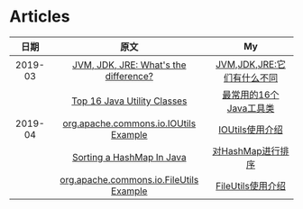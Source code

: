 # Articles

|  日期   |                             原文                             |                              My                              |
| :-----: | :----------------------------------------------------------: | :----------------------------------------------------------: |
| 2019-03 | [JVM, JDK, JRE: What's the difference?](https://www.javaworld.com/article/3347596/jvm-jdk-jre-whats-the-difference.html) | [JVM,JDK,JRE:它们有什么不同](https://github.com/shushu1234/Articles/blob/master/2019/03/JVM%2C%20JDK%2C%20JRE:%20What's%20the%20difference%3F.md) |
|         | [Top 16 Java Utility Classes](https://www.programcreek.com/2015/12/top-10-java-utility-classes/) | [最常用的16个Java工具类](https://github.com/shushu1234/Articles/blob/master/2019/03/Top%2016%20Java%20Utility%20Classes.md) |
| 2019-04 | [org.apache.commons.io.IOUtils Example](https://examples.javacodegeeks.com/core-java/apache/commons/io-commons/ioutils/org-apache-commons-io-ioutils-example-3/) | [IOUtils使用介绍](https://github.com/shushu1234/Articles/blob/master/2019/04/org.apache.commons.io.IOUtils%20Example.md) |
|         | [Sorting a HashMap In Java](https://www.javacodegeeks.com/2019/03/sorting-hashmap-java.html) | [对HashMap进行排序](https://github.com/shushu1234/Articles/blob/master/2019/04/Sorting%20a%20HashMap%20In%20Java.md) |
|         | [org.apache.commons.io.FileUtils Example](https://examples.javacodegeeks.com/core-java/apache/commons/io-commons/fileutils/org-apache-commons-io-fileutils-example/) | [FileUtils使用介绍](https://github.com/shushu1234/Articles/blob/master/2019/04/org.apache.commons.io.FileUtils%20Example.md#orgapachecommonsiofileutils-example) |

